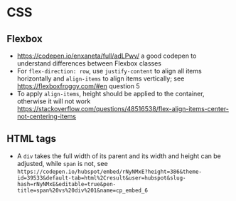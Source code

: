 # CSS

## Flexbox
- https://codepen.io/enxaneta/full/adLPwv/ a good codepen to understand differences between Flexbox classes
- For `flex-direction: row`, use `justify-content` to align all items horizontally and `align-items` to align items vertically; see https://flexboxfroggy.com/#en question 5
- To apply `align-items`, height should be applied to the container, otherwise it will not work https://stackoverflow.com/questions/48516538/flex-align-items-center-not-centering-items
## HTML tags
- A `div` takes the full width of its parent and its width and height can be adjusted, while `span` is not, see `https://codepen.io/hubspot/embed/rNyNMxE?height=386&theme-id=39533&default-tab=html%2Cresult&user=hubspot&slug-hash=rNyNMxE&editable=true&pen-title=span%20vs%20div%201&name=cp_embed_6`
